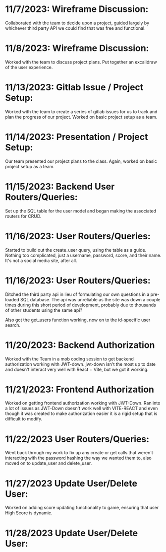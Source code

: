# 11/7/2023: Wireframe Discussion:

Collaborated with the team to decide upon a project, guided largely by whichever third party API we could find that was free and functional.

# 11/8/2023: Wireframe Discussion:

Worked with the team to discuss project plans. Put together an excalidraw of the user experience.

# 11/13/2023: Gitlab Issue / Project Setup:

Worked with the team to create a series of gitlab issues for us to track and plan the progress of our project. Worked on basic project setup as a team.

# 11/14/2023: Presentation / Project Setup:

Our team presented our project plans to the class. Again, worked on basic project setup as a team.

# 11/15/2023: Backend User Routers/Queries:

Set up the SQL table for the user model and began making the associated routers for CRUD.

# 11/16/2023: User Routers/Queries:

Started to build out the create_user query, using the table as a guide. Nothing too complicated, just a username, password, score, and their name. It's not a social media site, after all.

# 11/16/2023: User Routers/Queries:

Ditched the third party api in lieu of formulating our own questions in a pre-loaded SQL database. The api was unreliable as the site was down a couple times during this short period of development, probably due to thousands of other students using the same api?

Also got the get_users function working, now on to the id-specific user search.

# 11/20/2023: Backend Authorization

Worked with the Team in a mob coding session to get backend authorization working with JWT-down. jwt-down isn't the most up to date and doesn't interact very well with React + Vite, but we got it working.

# 11/21/2023: Frontend Authorization

Worked on getting frontend authorization working with JWT-Down. Ran into a lot of issues as JWT-Down doesn't work well with VITE-REACT and even though it was created to make authorization easier it is a rigid setup that is difficult to modify.

# 11/22/2023 User Routers/Queries:

Went back through my work to fix up any create or get calls that weren't interacting with the password hashing the way we wanted them to, also moved on to update_user and delete_user.

# 11/27/2023 Update User/Delete User:

Worked on adding score updating functionality to game, ensuring that user High Score is dynamic.

# 11/28/2023 Update User/Delete User:

#

